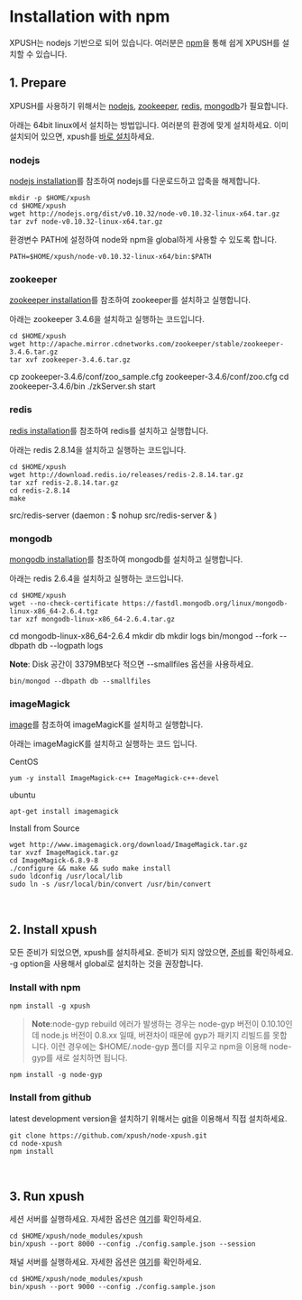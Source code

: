 Installation with npm
===

XPUSH는 nodejs 기반으로 되어 있습니다. 여러분은 [npm](https://www.npmjs.org/)을 통해 쉽게 XPUSH를 설치할 수 있습니다.
<a name="prepare"></a>
<br />

## 1. Prepare

XPUSH를 사용하기 위해서는 [nodejs](http://nodejs.org/), [zookeeper](http://zookeeper.apache.org/), [redis](http://redis.io/), [mongodb](http://www.mongodb.org/)가 필요합니다.

아래는 64bit linux에서 설치하는 방법입니다. 여러분의 환경에 맞게 설치하세요.
이미 설치되어 있으면, xpush를 [바로 설치](#install)하세요.

### nodejs
[nodejs installation](http://nodejs.org/download/)를 참조하여 nodejs를 다운로드하고 압축을 해제합니다.

	mkdir -p $HOME/xpush
	cd $HOME/xpush
	wget http://nodejs.org/dist/v0.10.32/node-v0.10.32-linux-x64.tar.gz
	tar zvf node-v0.10.32-linux-x64.tar.gz

환경변수 PATH에 설정하여 node와 npm을 global하게 사용할 수 있도록 합니다.

	PATH=$HOME/xpush/node-v0.10.32-linux-x64/bin:$PATH

### zookeeper
[zookeeper installation](http://zookeeper.apache.org/doc/trunk/zookeeperStarted.html)를 참조하여 zookeeper를 설치하고 실행합니다.

아래는 zookeeper 3.4.6을 설치하고 실행하는 코드입니다.

	cd $HOME/xpush
	wget http://apache.mirror.cdnetworks.com/zookeeper/stable/zookeeper-3.4.6.tar.gz
	tar xvf zookeeper-3.4.6.tar.gz
<p/>
	cp zookeeper-3.4.6/conf/zoo_sample.cfg zookeeper-3.4.6/conf/zoo.cfg
	cd zookeeper-3.4.6/bin
	./zkServer.sh start


### redis
[redis installation](http://zookeeper.apache.org/doc/trunk/zookeeperStarted.html)를 참조하여 redis를 설치하고 실행합니다.

아래는 redis 2.8.14을 설치하고 실행하는 코드입니다.

	cd $HOME/xpush
	wget http://download.redis.io/releases/redis-2.8.14.tar.gz
	tar xzf redis-2.8.14.tar.gz
	cd redis-2.8.14
	make
<p/>
	src/redis-server
	(daemon : $ nohup src/redis-server & )

### mongodb
[mongodb installation](http://docs.mongodb.org/manual/installation/)를 참조하여 mongodb를 설치하고 실행합니다.

아래는 redis 2.6.4을 설치하고 실행하는 코드입니다.

	cd $HOME/xpush
	wget --no-check-certificate https://fastdl.mongodb.org/linux/mongodb-linux-x86_64-2.6.4.tgz
	tar xzf mongodb-linux-x86_64-2.6.4.tar.gz
<p/>
	cd mongodb-linux-x86_64-2.6.4
	mkdir db
	mkdir logs
	bin/mongod --fork --dbpath db --logpath logs


**Note**: Disk 공간이 3379MB보다 적으면 --smallfiles 옵션을 사용하세요.

	bin/mongod --dbpath db --smallfiles

### imageMagick

[image](http://www.imagemagick.org/script/binary-releases.php)를 참조하여 imageMagicK를 설치하고 실행합니다.

아래는 imageMagicK를 설치하고 실행하는 코드 입니다.
	
CentOS

	yum -y install ImageMagick-c++ ImageMagick-c++-devel

ubuntu

	apt-get install imagemagick

Install from Source

	wget http://www.imagemagick.org/download/ImageMagick.tar.gz
	tar xvzf ImageMagick.tar.gz
	cd ImageMagick-6.8.9-8
	./configure && make && sudo make install
	sudo ldconfig /usr/local/lib
	sudo ln -s /usr/local/bin/convert /usr/bin/convert

<a name="install"></a>
<br />

## 2. Install xpush

모든 준비가 되었으면, xpush를 설치하세요. 준비가 되지 않았으면, [준비](#prepare)를 확인하세요.
-g option을 사용해서 global로 설치하는 것을 권장합니다.

### Install with npm

	npm install -g xpush

>**Note**:node-gyp rebuild 에러가 발생하는 경우는 node-gyp 버전이 0.10.10인데 node.js 버전이 0.8.xx 일때, 버젼차이 때문에 gyp가 패키지 리빌드를 못합니다. 이런 경우에는 $HOME/.node-gyp 폴더를 지우고 npm을 이용해 node-gyp를 새로 설치하면 됩니다.

	npm install -g node-gyp

### Install from github

latest development version을 설치하기 위해서는 [git](https://github.com/xpush/node-xpush)을 이용해서 직접 설치하세요.

	git clone https://github.com/xpush/node-xpush.git
	cd node-xpush
	npm install

<a name="run"></a>
<br />

## 3. Run xpush

세션 서버를 실행하세요. 자세한 옵션은 [여기](http://xpush.github.io/doc/configuration/#run_config)를 확인하세요.

	cd $HOME/xpush/node_modules/xpush
	bin/xpush --port 8000 --config ./config.sample.json --session

채널 서버를 실행하세요. 자세한 옵션은 [여기](http://xpush.github.io/doc/configuration/#run_config)를 확인하세요.

	cd $HOME/xpush/node_modules/xpush
	bin/xpush --port 9000 --config ./config.sample.json
